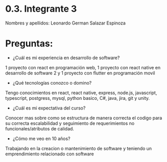 # 0.3. Integrante 3

Nombres y apellidos: Leonardo German Salazar Espinoza

# Preguntas:

- ¿Cuál es mi experiencia en desarrollo de software?

1 proyecto con react en programación web, 1 proyecto con react native en desarrollo de software 2 y 1 proyecto con flutter en programación movil

- ¿Qué tecnologías conozco o domino?

Tengo conocimientos en react, react native, express, node.js, javascript, typescript, postgress, mysql, python basico, C#, java, jira, git y unity. 

- ¿Cuál es mi expectativa del curso?

Conocer mas sobre como se estructura de manera correcta el codigo para su correcta escalabilidad y seguimiento de requerimientos no funcionales/atributos de calidad.

- ¿Cómo me veo en 10 años?

Trabajando en la creacion o mantenimiento de software y teniendo un emprendimiento relacionado con software 